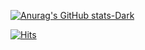 [![Anurag's GitHub stats-Dark](https://github-readme-stats.vercel.app/api?username=DNights&show_icons=true&theme=dark#gh-dark-mode-only)](https://github.com/anuraghazra/github-readme-stats#gh-dark-mode-only)

[![Hits](https://hits.seeyoufarm.com/api/count/incr/badge.svg?url=https%3A%2F%2Fgithub.com%2Fgjbae1212%2Fhit-counter&count_bg=%2379C83D&title_bg=%23555555&icon=android.svg&icon_color=%23E7E7E7&title=hits&edge_flat=false)](https://hits.seeyoufarm.com)     
